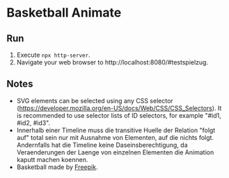 # Basketball Animate

## Run

1. Execute `npx http-server`.
2. Navigate your web browser to http://localhost:8080/#testspielzug.

## Notes

- SVG elements can be selected using any CSS selector
  (https://developer.mozilla.org/en-US/docs/Web/CSS/CSS_Selectors). It
  is recommended to use selector lists of ID selectors, for example
  "#id1, #id2, #id3".
- Innerhalb einer Timeline muss die transitive Huelle der Relation
  "folgt auf" total sein nur mit Ausnahme von Elementen, auf die
  nichts folgt. Andernfalls hat die Timeline keine
  Da­seins­be­rech­ti­gung, da Veraenderungen der Laenge von einzelnen
  Elementen die Animation kaputt machen koennen.
- Basketball made by
  [Freepik](https://www.flaticon.com/authors/freepik).
